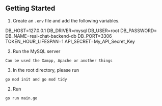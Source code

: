 
## Getting Started
1. Create an `.env` file and add the following variables.

DB_HOST=127.0.0.1
DB_DRIVER=mysql
DB_USER=root
DB_PASSWORD=
DB_NAME=real-chat-backend-db
DB_PORT=3306
TOKEN_HOUR_LIFESPAN=1
API_SECRET=My_API_Secret_Key

2. Run the MySQL server

```
Can be used the Xampp, Apache or another things

```

3. In the root directory, please run 

```
go mod init and go mod tidy
```

2. Run 

```
go run main.go

```
